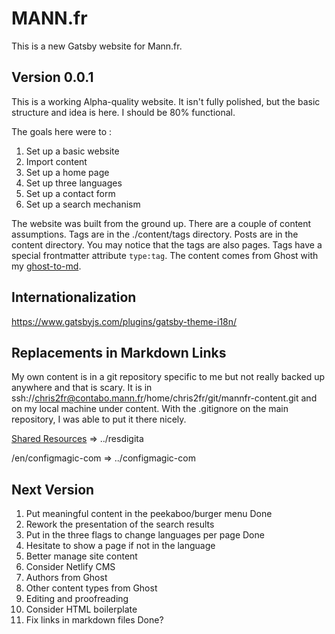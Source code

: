 # MANN.fr

This is a new Gatsby website for Mann.fr.

## Version 0.0.1

This is a working Alpha-quality website. It isn't fully polished, but the basic structure and idea is here. I should be 80% functional.

The goals here were to :

1. Set up a basic website
2. Import content
3. Set up a home page
4. Set up three languages
5. Set up a contact form
6. Set up a search mechanism

The website was built from the ground up. There are a couple of content assumptions. Tags are in the ./content/tags directory. Posts are in the content directory. You may notice that the tags are also pages. Tags have a special frontmatter attribute `type:tag`. The content comes from Ghost with my [ghost-to-md](https://github.com/chris2fr/ghost-to-md).

## Internationalization

https://www.gatsbyjs.com/plugins/gatsby-theme-i18n/

## Replacements in Markdown Links

My own content is in a git repository specific to me but not really backed up anywhere and that is scary. It is in ssh://chris2fr@contabo.mann.fr/home/chris2fr/git/mannfr-content.git and on my local machine under content. With the .gitignore on the main repository, I was able to put it there nicely. 

[Shared Resources](https://www.mann.fr/en/realizations/drawing-board/resdigita/)  => ../resdigita

/en/configmagic-com => ../configmagic-com

## Next Version

1. Put meaningful content in the peekaboo/burger menu Done
2. Rework the presentation of the search results 
3. Put in the three flags to change languages per page Done
4. Hesitate to show a page if not in the language
5. Better manage site content
6. Consider Netlify CMS
7. Authors from Ghost
8. Other content types from Ghost
9. Editing and proofreading
10. Consider HTML boilerplate
11. Fix links in markdown files Done?
